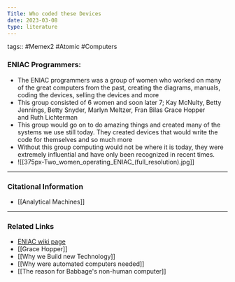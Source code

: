 ```yaml
---
Title: Who coded these Devices
date: 2023-03-08
type: literature
---
```

tags:: #Memex2 #Atomic #Computers 

### ENIAC Programmers:
- The ENIAC programmers was a group of women who worked on many of the great computers from the past, creating the diagrams, manuals, coding the devices, selling the devices and more
- This group consisted of 6 women and soon later 7; Kay McNulty, Betty Jennings, Betty Snyder, Marlyn Meltzer, Fran Bilas Grace Hopper and Ruth Lichterman
- This group would go on to do amazing things and created many of the systems we use still today. They created devices that would write the code for themselves and so much more
- Without this group computing would not be where it is today, they were extremely influential and have only been recognized in recent times.
- ![[375px-Two_women_operating_ENIAC_(full_resolution).jpg]]

---
### Citational Information

- [[Analytical Machines]]

---

### Related Links
- [ENIAC wiki page](https://en.wikipedia.org/wiki/ENIAC)
- [[Grace Hopper]]
- [[Why we Build new Technology]]
- [[Why were automated computers needed]]
- [[The reason for Babbage's non-human computer]]